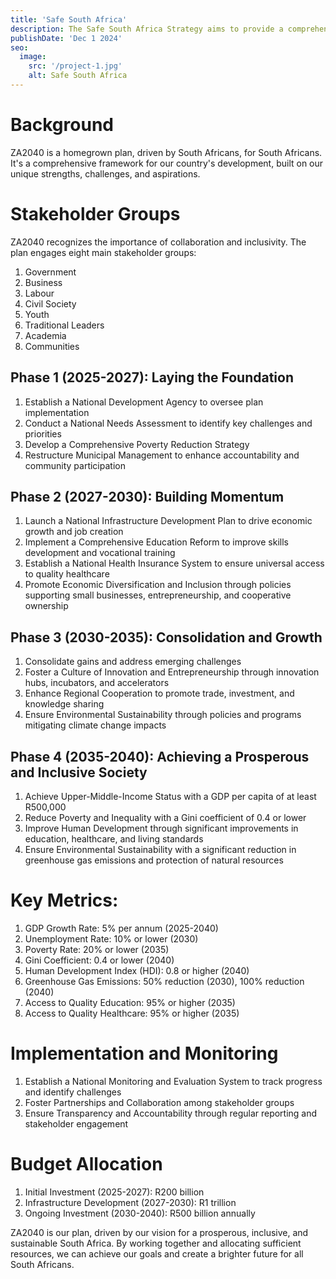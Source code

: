 ```yaml
---
title: 'Safe South Africa'
description: The Safe South Africa Strategy aims to provide a comprehensive framework for ensuring safety and security in South Africa. This strategy recognizes the complexities of safety and security challenges in the country and outlines a multi-faceted approach to address these challenges.
publishDate: 'Dec 1 2024'
seo:
  image:
    src: '/project-1.jpg'
    alt: Safe South Africa
---
```


# Background
ZA2040 is a homegrown plan, driven by South Africans, for South Africans. It's a comprehensive framework for our country's development, built on our unique strengths, challenges, and aspirations.


# Stakeholder Groups
ZA2040 recognizes the importance of collaboration and inclusivity. The plan engages eight main stakeholder groups:

1. Government
2. Business
3. Labour
4. Civil Society
5. Youth
6. Traditional Leaders
7. Academia
8. Communities

## Phase 1 (2025-2027): Laying the Foundation

1. Establish a National Development Agency to oversee plan implementation
2. Conduct a National Needs Assessment to identify key challenges and priorities
3. Develop a Comprehensive Poverty Reduction Strategy
4. Restructure Municipal Management to enhance accountability and community participation

## Phase 2 (2027-2030): Building Momentum

1. Launch a National Infrastructure Development Plan to drive economic growth and job creation
2. Implement a Comprehensive Education Reform to improve skills development and vocational training
3. Establish a National Health Insurance System to ensure universal access to quality healthcare
4. Promote Economic Diversification and Inclusion through policies supporting small businesses, entrepreneurship, and cooperative ownership

## Phase 3 (2030-2035): Consolidation and Growth

1. Consolidate gains and address emerging challenges
2. Foster a Culture of Innovation and Entrepreneurship through innovation hubs, incubators, and accelerators
3. Enhance Regional Cooperation to promote trade, investment, and knowledge sharing
4. Ensure Environmental Sustainability through policies and programs mitigating climate change impacts

## Phase 4 (2035-2040): Achieving a Prosperous and Inclusive Society

1. Achieve Upper-Middle-Income Status with a GDP per capita of at least R500,000
2. Reduce Poverty and Inequality with a Gini coefficient of 0.4 or lower
3. Improve Human Development through significant improvements in education, healthcare, and living standards
4. Ensure Environmental Sustainability with a significant reduction in greenhouse gas emissions and protection of natural resources

# Key Metrics:

1. GDP Growth Rate: 5% per annum (2025-2040)
2. Unemployment Rate: 10% or lower (2030)
3. Poverty Rate: 20% or lower (2035)
4. Gini Coefficient: 0.4 or lower (2040)
5. Human Development Index (HDI): 0.8 or higher (2040)
6. Greenhouse Gas Emissions: 50% reduction (2030), 100% reduction (2040)
7. Access to Quality Education: 95% or higher (2035)
8. Access to Quality Healthcare: 95% or higher (2035)

# Implementation and Monitoring

1. Establish a National Monitoring and Evaluation System to track progress and identify challenges
2. Foster Partnerships and Collaboration among stakeholder groups
3. Ensure Transparency and Accountability through regular reporting and stakeholder engagement

# Budget Allocation

1. Initial Investment (2025-2027): R200 billion
2. Infrastructure Development (2027-2030): R1 trillion
3. Ongoing Investment (2030-2040): R500 billion annually

ZA2040 is our plan, driven by our vision for a prosperous, inclusive, and sustainable South Africa. By working together and allocating sufficient resources, we can achieve our goals and create a brighter future for all South Africans.
 
